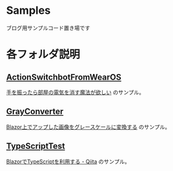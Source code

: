# Samples
ブログ用サンプルコード置き場です

# 各フォルダ説明
## [ActionSwitchbotFromWearOS](./ActionSwitchbotFromWearOS)
[手を振ったら部屋の電気を消す魔法が欲しい](https://atriasoft.work/programming/1665) のサンプル。
## [GrayConverter](./GrayConverter)
[Blazor上でアップした画像をグレースケールに変換する](http://atriasoft.work/cs/1109) のサンプル。
## [TypeScriptTest](./TypeScriptTest)
[BlazorでTypeScriptを利用する - Qiita](https://qiita.com/Atria/items/928eaff0c9f088545ca2) のサンプル。   
